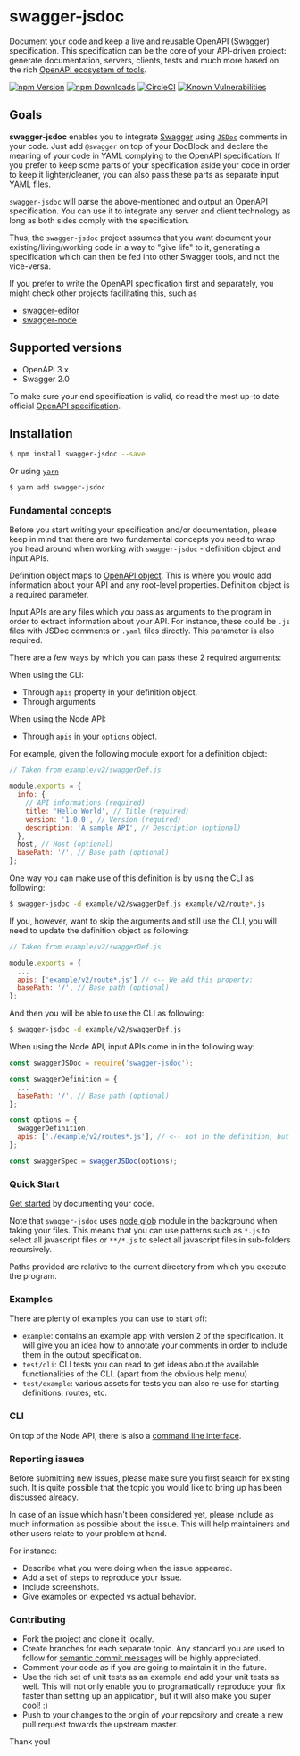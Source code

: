 # swagger-jsdoc

Document your code and keep a live and reusable OpenAPI (Swagger) specification. This specification can be the core of your API-driven project: generate
documentation, servers, clients, tests and much more based on the rich [OpenAPI ecosystem of tools](http://swagger.io/).

[![npm Version](https://img.shields.io/npm/v/swagger-jsdoc.svg)](https://www.npmjs.com/package/swagger-jsdoc)
[![npm Downloads](https://img.shields.io/npm/dm/swagger-jsdoc.svg)](https://www.npmjs.com/package/swagger-jsdoc)
[![CircleCI](https://circleci.com/gh/Surnet/swagger-jsdoc.svg?style=svg)](https://circleci.com/gh/Surnet/swagger-jsdoc)
[![Known Vulnerabilities](https://snyk.io/test/github/Surnet/swagger-jsdoc/badge.svg?targetFile=package.json)](https://snyk.io/test/github/Surnet/swagger-jsdoc?targetFile=package.json)

## Goals

**swagger-jsdoc** enables you to integrate [Swagger](http://swagger.io)
using [`JSDoc`](https://jsdoc.app/) comments in your code. Just add `@swagger` on top of your DocBlock and declare the meaning of your code in YAML complying to the OpenAPI specification. If you prefer to keep some parts of your specification aside your code in order to keep it lighter/cleaner, you can also pass these parts as separate input YAML files.

`swagger-jsdoc` will parse the above-mentioned and output an OpenAPI specification. You can use it to integrate any server and client technology as long as both sides comply with the specification.

Thus, the `swagger-jsdoc` project assumes that you want document your existing/living/working code in a way to "give life" to it, generating a specification which can then be fed into other Swagger tools, and not the vice-versa.

If you prefer to write the OpenAPI specification first and separately, you might check other projects facilitating this, such as

- [swagger-editor](http://swagger.io/swagger-editor/)
- [swagger-node](https://github.com/swagger-api/swagger-node)

## Supported versions

- OpenAPI 3.x
- Swagger 2.0

To make sure your end specification is valid, do read the most up-to date official [OpenAPI specification](https://github.com/OAI/OpenAPI-Specification).

## Installation

```bash
$ npm install swagger-jsdoc --save
```

Or using [`yarn`](https://yarnpkg.com/en/)

```bash
$ yarn add swagger-jsdoc
```

### Fundamental concepts

Before you start writing your specification and/or documentation, please keep in mind that there are two fundamental concepts you need to wrap you head around when working with `swagger-jsdoc` - definition object and input APIs.

Definition object maps to [OpenAPI object](https://swagger.io/specification/#oasObject). This is where you would add information about your API and any root-level properties. Definition object is a required parameter.

Input APIs are any files which you pass as arguments to the program in order to extract information about your API. For instance, these could be `.js` files with JSDoc comments or `.yaml` files directly. This parameter is also required.

There are a few ways by which you can pass these 2 required arguments:

When using the CLI:

- Through `apis` property in your definition object.
- Through arguments

When using the Node API:

- Through `apis` in your `options` object.

For example, given the following module export for a definition object:

```javascript
// Taken from example/v2/swaggerDef.js

module.exports = {
  info: {
    // API informations (required)
    title: 'Hello World', // Title (required)
    version: '1.0.0', // Version (required)
    description: 'A sample API', // Description (optional)
  },
  host, // Host (optional)
  basePath: '/', // Base path (optional)
};
```

One way you can make use of this definition is by using the CLI as following:

```sh
$ swagger-jsdoc -d example/v2/swaggerDef.js example/v2/route*.js
```

If you, however, want to skip the arguments and still use the CLI, you will need to update the definition object as following:

```javascript
// Taken from example/v2/swaggerDef.js

module.exports = {
  ...
  apis: ['example/v2/route*.js'] // <-- We add this property:
  basePath: '/', // Base path (optional)
};
```

And then you will be able to use the CLI as following:

```sh
$ swagger-jsdoc -d example/v2/swaggerDef.js
```

When using the Node API, input APIs come in in the following way:

```javascript
const swaggerJSDoc = require('swagger-jsdoc');

const swaggerDefinition = {
  ...
  basePath: '/', // Base path (optional)
};

const options = {
  swaggerDefinition,
  apis: ['./example/v2/routes*.js'], // <-- not in the definition, but in the options
};

const swaggerSpec = swaggerJSDoc(options);
```

### Quick Start

[Get started](./docs/GETTING-STARTED.md) by documenting your code.

Note that `swagger-jsdoc` uses [node glob](https://github.com/isaacs/node-glob) module in the background when taking your files. This means that you can use patterns such as `*.js` to select all javascript files or `**/*.js` to select all javascript files in sub-folders recursively.

Paths provided are relative to the current directory from which you execute the program.

### Examples

There are plenty of examples you can use to start off:

- `example`: contains an example app with version 2 of the specification. It will give you an idea how to annotate your comments in order to include them in the output specification.
- `test/cli`: CLI tests you can read to get ideas about the available functionalities of the CLI. (apart from the obvious help menu)
- `test/example`: various assets for tests you can also re-use for starting definitions, routes, etc.

### CLI

On top of the Node API, there is also a [command line interface](./docs/CLI.md).

### Reporting issues

Before submitting new issues, please make sure you first search for existing such. It is quite possible that the topic you would like to bring up has been discussed already.

In case of an issue which hasn't been considered yet, please include as much information as possible about the issue. This will help maintainers and other users relate to your problem at hand.

For instance:

- Describe what you were doing when the issue appeared.
- Add a set of steps to reproduce your issue.
- Include screenshots.
- Give examples on expected vs actual behavior.

### Contributing

- Fork the project and clone it locally.
- Create branches for each separate topic. Any standard you are used to follow for [semantic commit messages](https://gist.github.com/joshbuchea/6f47e86d2510bce28f8e7f42ae84c716) will be highly appreciated.
- Comment your code as if you are going to maintain it in the future.
- Use the rich set of unit tests as an example and add your unit tests as well. This will not only enable you to programatically reproduce your fix faster than setting up an application, but it will also make you super cool! :)
- Push to your changes to the origin of your repository and create a new pull request towards the upstream master.

Thank you!
